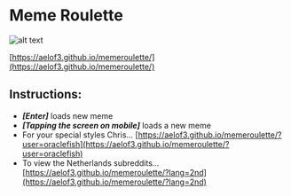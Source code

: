 # Meme Roulette
![alt text](https://aelof3.github.io/memeroulette/images/r.gif "ROULETTE")

[https://aelof3.github.io/memeroulette/](https://aelof3.github.io/memeroulette/)

## Instructions:
- ***[*Enter*]*** loads new meme
- ***[*Tapping the screen on mobile*]*** loads a new meme
- For your special styles Chris... [https://aelof3.github.io/memeroulette/?user=oraclefish](https://aelof3.github.io/memeroulette/?user=oraclefish)
- To view the Netherlands subreddits... [https://aelof3.github.io/memeroulette/?lang=2nd](https://aelof3.github.io/memeroulette/?lang=2nd)
